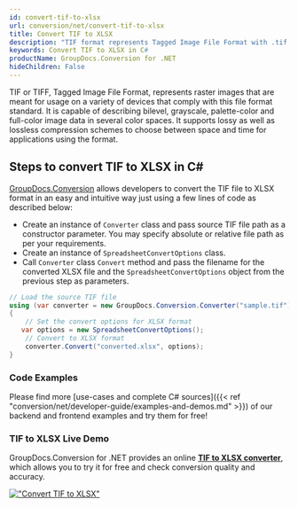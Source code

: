 ```yaml
---
id: convert-tif-to-xlsx
url: conversion/net/convert-tif-to-xlsx
title: Convert TIF to XLSX
description: "TIF format represents Tagged Image File Format with .tif extension. Learn how to convert TIF to XLSX file programmatically in C# language using GroupDocs.Conversion for .NET library."
keywords: Convert TIF to XLSX in C#
productName: GroupDocs.Conversion for .NET
hideChildren: False
---
```


TIF or TIFF, Tagged Image File Format, represents raster images that are meant for usage on a variety of devices that comply with this file format standard. It is capable of describing bilevel, grayscale, palette-color and full-color image data in several color spaces. It supports lossy as well as lossless compression schemes to choose between space and time for applications using the format.

## Steps to convert TIF to XLSX in C#

[GroupDocs.Conversion](https://products.groupdocs.com/conversion/net) allows developers to convert the TIF file to XLSX format in an easy and intuitive way just using a few lines of code as described below:

* Create an instance of `Converter` class and pass source TIF file path as a constructor parameter. You may specify absolute or relative file path as per your requirements. 
* Create an instance of `SpreadsheetConvertOptions` class.
* Call `Converter` class `Convert` method and pass the filename for the converted XLSX file and the `SpreadsheetConvertOptions` object from the previous step as parameters.

```csharp
// Load the source TIF file
using (var converter = new GroupDocs.Conversion.Converter("sample.tif"))
{
    // Set the convert options for XLSX format
   var options = new SpreadsheetConvertOptions();
    // Convert to XLSX format
    converter.Convert("converted.xlsx", options);
}
```

### Code Examples

Please find more [use-cases and complete C# sources]({{< ref "conversion/net/developer-guide/examples-and-demos.md" >}}) of our backend and frontend examples and try them for free!

### TIF to XLSX Live Demo

GroupDocs.Conversion for .NET provides an online [**TIF to XLSX converter**](https://products.groupdocs.app/conversion/tif-to-xlsx), which allows you to try it for free and check conversion quality and accuracy.

[!["Convert TIF to XLSX"](conversion/net/images/convert-to-xlsx/convert-tif-to-xlsx.png)](https://products.groupdocs.app/conversion/tif-to-xlsx)